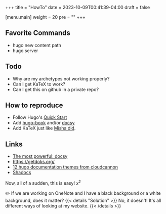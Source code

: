 +++
title = "HowTo"
date = 2023-10-09T00:41:39-04:00
draft = false

[menu.main]
weight = 20
pre = "<i class='fa-solid fa-book'></i>"
+++

## Favorite Commands

* hugo new content path
* hugo server

## Todo

* Why are my archetypes not working properly?
* Can I get KaTeX to work?
* Can I get this on github in a private repo?

## How to reproduce

* Follow Hugo's [Quick Start](https://gohugo.io/getting-started/quick-start/)
* Add [hugo-book](https://github.com/alex-shpak/hugo-book) and/or [docsy](https://www.docsy.dev/)
* Add KaTeX just like [Misha did](https://misha.brukman.net/blog/2022/04/writing-math-with-hugo/).


## Links

* [The most powerful: docsy](https://www.docsy.dev/)
* https://getdoks.org/
* [12 hugo documentation themes from cloudcannon](https://cloudcannon.com/blog/twelve-amazing-free-hugo-documentation-themes/)
* [Shadocs](https://shadocs.netlify.app/functionalities/sidebar/)

Now, all of a sudden, this is easy! $x^2$

✏️ If we are working on OneNote and I have a black background or a white background, does it matter? 
{{< details "Solution" >}}
No, it doesn't! It's all different ways of looking at my website.
{{< /details >}}
